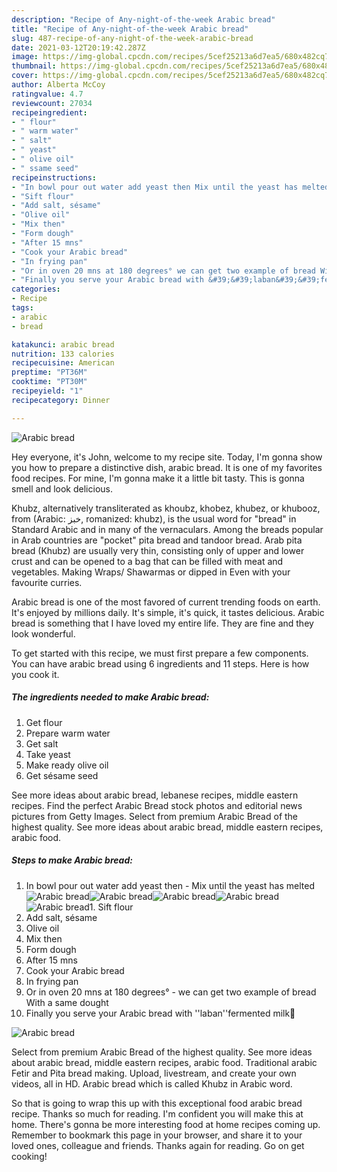 ```yaml
---
description: "Recipe of Any-night-of-the-week Arabic bread"
title: "Recipe of Any-night-of-the-week Arabic bread"
slug: 487-recipe-of-any-night-of-the-week-arabic-bread
date: 2021-03-12T20:19:42.287Z
image: https://img-global.cpcdn.com/recipes/5cef25213a6d7ea5/680x482cq70/arabic-bread-recipe-main-photo.jpg
thumbnail: https://img-global.cpcdn.com/recipes/5cef25213a6d7ea5/680x482cq70/arabic-bread-recipe-main-photo.jpg
cover: https://img-global.cpcdn.com/recipes/5cef25213a6d7ea5/680x482cq70/arabic-bread-recipe-main-photo.jpg
author: Alberta McCoy
ratingvalue: 4.7
reviewcount: 27034
recipeingredient:
- " flour"
- " warm water"
- " salt"
- " yeast"
- " olive oil"
- " ssame seed"
recipeinstructions:
- "In bowl pour out water add yeast then Mix until the yeast has melted"
- "Sift flour"
- "Add salt, sésame"
- "Olive oil"
- "Mix then"
- "Form dough"
- "After 15 mns"
- "Cook your Arabic bread"
- "In frying pan"
- "Or in oven 20 mns at 180 degrees° we can get two example of bread With a same dought"
- "Finally you serve your Arabic bread with &#39;&#39;laban&#39;&#39;fermented milk🍶"
categories:
- Recipe
tags:
- arabic
- bread

katakunci: arabic bread 
nutrition: 133 calories
recipecuisine: American
preptime: "PT36M"
cooktime: "PT30M"
recipeyield: "1"
recipecategory: Dinner

---
```



![Arabic bread](https://img-global.cpcdn.com/recipes/5cef25213a6d7ea5/680x482cq70/arabic-bread-recipe-main-photo.jpg)

Hey everyone, it's John, welcome to my recipe site. Today, I'm gonna show you how to prepare a distinctive dish, arabic bread. It is one of my favorites food recipes. For mine, I'm gonna make it a little bit tasty. This is gonna smell and look delicious.

Khubz, alternatively transliterated as khoubz, khobez, khubez, or khubooz, from (Arabic: خبز‎, romanized: khubz), is the usual word for &#34;bread&#34; in Standard Arabic and in many of the vernaculars. Among the breads popular in Arab countries are &#34;pocket&#34; pita bread and tandoor bread. Arab pita bread (Khubz) are usually very thin, consisting only of upper and lower crust and can be opened to a bag that can be filled with meat and vegetables. Making Wraps/ Shawarmas or dipped in Even with your favourite curries.

Arabic bread is one of the most favored of current trending foods on earth. It's enjoyed by millions daily. It's simple, it's quick, it tastes delicious. Arabic bread is something that I have loved my entire life. They are fine and they look wonderful.


To get started with this recipe, we must first prepare a few components. You can have arabic bread using 6 ingredients and 11 steps. Here is how you cook it.

<!--inarticleads1-->

##### The ingredients needed to make Arabic bread:

1. Get  flour
1. Prepare  warm water
1. Get  salt
1. Take  yeast
1. Make ready  olive oil
1. Get  sésame seed


See more ideas about arabic bread, lebanese recipes, middle eastern recipes. Find the perfect Arabic Bread stock photos and editorial news pictures from Getty Images. Select from premium Arabic Bread of the highest quality. See more ideas about arabic bread, middle eastern recipes, arabic food. 

<!--inarticleads2-->

##### Steps to make Arabic bread:

1. In bowl pour out water add yeast then - Mix until the yeast has melted
<img src="//assets-global.cpcdn.com/assets/icons/button_play-2c75c40dde080a61004c1f40b05d8f140eaff45d7e9e6481dc71c63d2e7c4909.png" alt="Arabic bread"><img src="//assets-global.cpcdn.com/assets/icons/button_play-2c75c40dde080a61004c1f40b05d8f140eaff45d7e9e6481dc71c63d2e7c4909.png" alt="Arabic bread"><img src="https://img-global.cpcdn.com/steps/403c921e597aeff1/160x128cq70/arabic-bread-recipe-step-1-photo.jpg" alt="Arabic bread"><img src="//assets-global.cpcdn.com/assets/icons/button_play-2c75c40dde080a61004c1f40b05d8f140eaff45d7e9e6481dc71c63d2e7c4909.png" alt="Arabic bread"><img src="https://img-global.cpcdn.com/steps/20653d9864d64506/160x128cq70/arabic-bread-recipe-step-1-photo.jpg" alt="Arabic bread">1. Sift flour
1. Add salt, sésame
1. Olive oil
1. Mix then
1. Form dough
1. After 15 mns
1. Cook your Arabic bread
1. In frying pan
1. Or in oven 20 mns at 180 degrees° - we can get two example of bread With a same dought
1. Finally you serve your Arabic bread with &#39;&#39;laban&#39;&#39;fermented milk🍶
<img src="//assets-global.cpcdn.com/assets/icons/button_play-2c75c40dde080a61004c1f40b05d8f140eaff45d7e9e6481dc71c63d2e7c4909.png" alt="Arabic bread">

Select from premium Arabic Bread of the highest quality. See more ideas about arabic bread, middle eastern recipes, arabic food. Traditional arabic Fetir and Pita bread making. Upload, livestream, and create your own videos, all in HD. Arabic bread which is called Khubz in Arabic word. 

So that is going to wrap this up with this exceptional food arabic bread recipe. Thanks so much for reading. I'm confident you will make this at home. There's gonna be more interesting food at home recipes coming up. Remember to bookmark this page in your browser, and share it to your loved ones, colleague and friends. Thanks again for reading. Go on get cooking!
